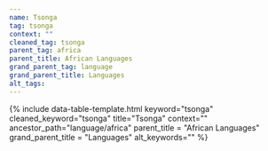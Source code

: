 ```yaml
---
name: Tsonga
tag: tsonga
context: ""
cleaned_tag: tsonga
parent_tag: africa
parent_title: African Languages
grand_parent_tag: language
grand_parent_title: Languages
alt_tags: 
---
```


{% include data-table-template.html 
  keyword="tsonga" 
  cleaned_keyword="tsonga" 
  title="Tsonga"
  context=""
  ancestor_path="language/africa" 
  parent_title = "African Languages"
  grand_parent_title = "Languages"
  alt_keywords=""
%}

